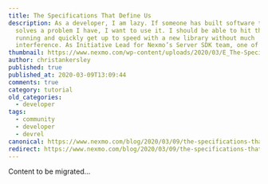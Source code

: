 ```yaml
---
title: The Specifications That Define Us
description: As a developer, I am lazy. If someone has built software that
  solves a problem I have, I want to use it. I should be able to hit the ground
  running and quickly get up to speed with a new library without much
  interference. As Initiative Lead for Nexmo’s Server SDK team, one of my […]
thumbnail: https://www.nexmo.com/wp-content/uploads/2020/03/E_The-Specifications-That-Define-Us_1200x600.png
author: christankersley
published: true
published_at: 2020-03-09T13:09:44
comments: true
category: tutorial
old_categories:
  - developer
tags:
  - community
  - developer
  - devrel
canonical: https://www.nexmo.com/blog/2020/03/09/the-specifications-that-define-us-dr
redirect: https://www.nexmo.com/blog/2020/03/09/the-specifications-that-define-us-dr
---
```

Content to be migrated...